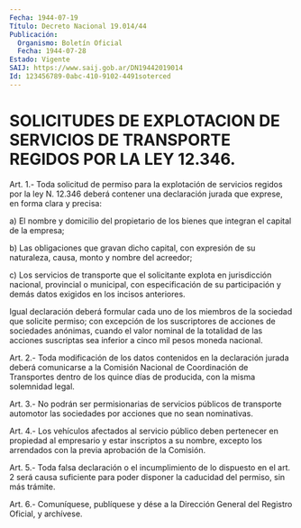 ```yaml
---
Fecha: 1944-07-19
Título: Decreto Nacional 19.014/44
Publicación:
  Organismo: Boletín Oficial
  Fecha: 1944-07-28
Estado: Vigente
SAIJ: https://www.saij.gob.ar/DN19442019014
Id: 123456789-0abc-410-9102-4491soterced
---
```

# SOLICITUDES DE EXPLOTACION DE SERVICIOS DE TRANSPORTE REGIDOS POR LA LEY 12.346.

<a id="1"></a>
Art. 1.- Toda solicitud de permiso para la explotación de servicios regidos por la ley N. 12.346 deberá contener una declaración jurada que exprese, en forma clara y precisa:

a) El nombre y domicilio del propietario de los bienes que integran el capital de la empresa;

b) Las obligaciones  que  gravan dicho capital, con expresión de su naturaleza, causa, monto y nombre del acreedor;

c) Los servicios de transporte que el solicitante explota en jurisdicción nacional, provincial o municipal, con especificación de su participación y demás datos exigidos en los incisos anteriores.

Igual declaración deberá formular  cada  uno  de los miembros de la sociedad  que solicite permiso; con excepción de  los  suscriptores de acciones  de  sociedades anónimas, cuando el valor nominal de la totalidad de las acciones  suscriptas  sea  inferior  a  cinco  mil pesos moneda nacional.

<a id="2"></a>
Art. 2.- Toda modificación de los datos contenidos en la declaración jurada deberá comunicarse a la Comisión Nacional de Coordinación de Transportes dentro de los quince días de producida, con la misma solemnidad legal.

<a id="3"></a>
Art. 3.- No podrán ser permisionarias de servicios públicos de transporte automotor las sociedades por acciones que no sean nominativas.

<a id="4"></a>
Art. 4.- Los vehículos afectados al servicio público deben pertenecer en propiedad al empresario y estar inscriptos a su nombre, excepto los arrendados con la previa aprobación de la Comisión.

<a id="5"></a>
Art. 5.- Toda falsa declaración o el incumplimiento de lo dispuesto en el art. 2 será causa suficiente para poder disponer la caducidad del permiso, sin más trámite.

<a id="6"></a>
Art. 6.- Comuníquese, publíquese y dése a la Dirección General del Registro Oficial, y archívese.